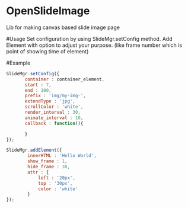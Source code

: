 # OpenSlideImage
Lib for making canvas based slide image page

#Usage
Set configuration by using SlideMgr.setConfig method.
Add Element with option to adjust your purpose. (like frame number which is point of showing time of element)

#Example
```javascript
SlideMgr.setConfig({
       container : container_element,
       start : 7,
       end : 100,
       prefix : 'img/my-img-',
       extendType : 'jpg',
       scrollColor : 'white',
       render_interval : 30,
       animate_interval : 10,
       callback : function(){

       }
});

SlideMgr.addElement({
        innerHTML : 'Hello World',
        show_frame : 1,
        hide_frame : 30,
        attr : {
            left : '20px',
            top : '30px',
            color : 'white'
        }
});
```
